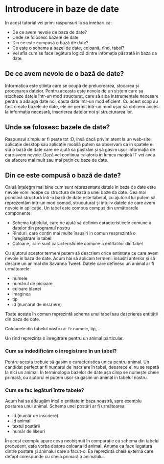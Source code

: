 # Introducere in baze de date
In acest tutorial vei primi raspunsuri la sa inrebari ca:

- De ce avem nevoie de baza de date?
- Unde se folosesc bazele de date
- Din ce este compusă o bază de date?
- Ce este o schema a bazei de date, coloană, rînd, tabel?
- Vei afla cum se face legătura logică dintre infomația păstrată in baza de date.

## De ce avem nevoie de o bază de date?
Informatica este știința care se ocupă de prelucrearea, stocarea și procesarea datelor. Pentru aceasta este nevoie de un sistem care sa stocheze datele într-un mod structurat, care să aiba instrumentele necesare pentru a adauga date noi, cauta date într-un mod eficient. Cu acest scop au fost create bazele de date, ele ne permit într-un mod ușor sa obținem acces la informația necesară, inscrierea datelor noi și structurarea lor.


## Unde se folosesc bazele de date?
Raspunsul simplu ar fi peste tot :D, insă dacă privim atent la un web-site, aplicație desktop sau aplicație mobilă putem sa observam ca in spatele ei stă o bază de date care ne ajută sa pastrăm și să gasim ușor informația de care avem nevoie. Dacă vei continua calatoria in lumea magică IT vei avea de afacere mai mult sau mai puțin cu baze de date.


## Din ce este compusă o bază de date?

Ca să înțelegm mai bine cum sunt reprezentate datele in baza de date este nevoie vom incepe cu structura de bază a unei baze da date. Cea mai primitivă structură într-o bază de date este tabelul, cu ajutorul lui putem să reprezentăm intr-un mod comod, strucuturat și intuiiv datele de care avem nevoie in aplicație. Un tabel este compus compus din următoarele componente:
- Schema tabelului, care ne ajută să definim caracteristicele comune a datelor din programul nostru
- Rînduri, care contin mai multe însușiri in comun resprezintă o înregistrare in tabel
- Coloane, care sunt caracteristicele comune a entitatilor din tabel

Cu ajutorul acestor termeni putem să descriem orice entintate ce care avem nevoie în baza de date.
Acum hai să aplicam termenii însușiți anterior și să descrie un animal din Savanna Tweet. Datele care definesc un animal ar fi următoarele:
- numele
- numărul de picioare
- culoare blanei
- imaginea
- tip
- id (numărul de inscriere)

Toate aceste în comun reprezintă schema unui tabel sau descrierea entității din baza de date.

Coloanele din tabelul nostru ar fi: numele, tip, ...

Un rînd reprezinta o înregitrare pentru un animal particular.

### Cum sa indedificăm o inregistrare în un tabel?
Pentru acesta trebuie să gasim o caracteristica unica pentru animal. Un candidat perfect ar fi numarul de inscriere în tabel, deoarece el nu se repetă la nici un animal. În terminologia bazelor de date așa cîmp se numește cheie primară, cu ajutorul ei putem ușor sa gasim un animal in tabelul nostru.

### Cum se fac legături între tabele?
Acum hai sa adaugăm încă o entitate in baza noastră, spre exemplu postarea unui animal. Schema unei postări ar fi următoarea:
- id (număr de inscriere)
- id animal
- textul postării
- număr de likeuri

În acest exemplu apare ceva neobișnuit în comparație cu schema din tabelul precedent, este vorba despre coloana id animal. Anume ea face legatura dintre postare și animalul care a facut-o. Ea reprezintă cheia externă care defapt corespunde cu cheia primară a animalului.


